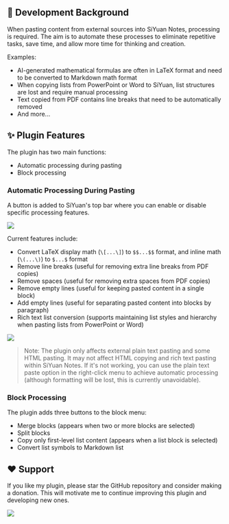 ## 🤔 Development Background

When pasting content from external sources into SiYuan Notes, processing is required. The aim is to automate these processes to eliminate repetitive tasks, save time, and allow more time for thinking and creation.

Examples:
- AI-generated mathematical formulas are often in LaTeX format and need to be converted to Markdown math format
- When copying lists from PowerPoint or Word to SiYuan, list structures are lost and require manual processing
- Text copied from PDF contains line breaks that need to be automatically removed
- And more...

## ✨ Plugin Features

The plugin has two main functions:

* Automatic processing during pasting
* Block processing

### Automatic Processing During Pasting

A button is added to SiYuan's top bar where you can enable or disable specific processing features.

![](https://fastly.jsdelivr.net/gh/Achuan-2/PicBed/assets/PixPin_2024-12-14_18-53-29-2024-12-14.png)

Current features include:

* Convert LaTeX display math (`\[...\]`) to `$$...$$` format, and inline math (`\(...\)`) to `$...$` format
* Remove line breaks (useful for removing extra line breaks from PDF copies)
* Remove spaces (useful for removing extra spaces from PDF copies)
* Remove empty lines (useful for keeping pasted content in a single block)
* Add empty lines (useful for separating pasted content into blocks by paragraph)
* Rich text list conversion (supports maintaining list styles and hierarchy when pasting lists from PowerPoint or Word)

![](https://fastly.jsdelivr.net/gh/Achuan-2/PicBed/assets/PixPin_2024-12-14_19-02-01-2024-12-14.png)

> Note: The plugin only affects external plain text pasting and some HTML pasting. It may not affect HTML copying and rich text pasting within SiYuan Notes. If it's not working, you can use the plain text paste option in the right-click menu to achieve automatic processing (although formatting will be lost, this is currently unavoidable).

### Block Processing

The plugin adds three buttons to the block menu:

* Merge blocks (appears when two or more blocks are selected)
* Split blocks
* Copy only first-level list content (appears when a list block is selected)
* Convert list symbols to Markdown list

## ❤️ Support

If you like my plugin, please star the GitHub repository and consider making a donation. This will motivate me to continue improving this plugin and developing new ones.

![](https://fastly.jsdelivr.net/gh/Achuan-2/PicBed/assets/20241118182532-2024-11-18.png)